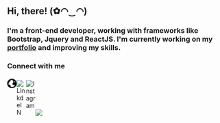  
## Hi, there! (✿◠‿◠) 


### I'm a front-end developer, working with frameworks like Bootstrap, Jquery and ReactJS. I'm currently working on my [portfolio](https://dianastanciu.netlify.app) and improving my skills.

### Connect with me


#### <a target="_blank" href="https://dianastanciu.netlify.app">
  <img align="left" alt="dianastanciu.netlify.app" width="22px" src="https://raw.githubusercontent.com/iconic/open-iconic/master/svg/globe.svg" />
</a>


### <a target="_blank" href="https://www.linkedin.com/in/dianastanciudev/">
  <img align="left" alt="LinkdeIN" width="22px" src="https://cdn.jsdelivr.net/npm/simple-icons@v3/icons/linkedin.svg" />
</a>


### <a target="_blank" href="https://www.instagram.com/davvaris/">
  <img align="left" alt="Instagram" width="22px" src="https://cdn.jsdelivr.net/npm/simple-icons@v3/icons/instagram.svg" />
</a>




<br>
<br>

## ![](https://cdn.dribbble.com/users/2789762/screenshots/8630894/media/583b209224b027954cb6e8b9901cb731.gif)
